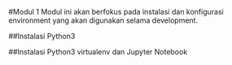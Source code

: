 #Modul 1
Modul ini akan berfokus pada instalasi dan konfigurasi environment yang akan digunakan selama development.

##Instalasi Python3

##Instalasi Python3 virtualenv dan Jupyter Notebook